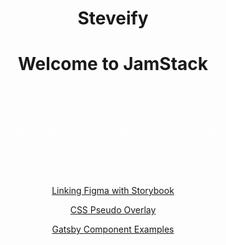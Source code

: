 # Steveify

# Welcome to JamStack

<div class="homepage--block">
  <pre>Code examples will live here in articles</pre>
  </div>

<template>
  <div id="Steveify">
    <img src="assets/jamstack.png" alt="Steveify" />
  </div>
</template>

[Linking Figma with Storybook](Article.md)

[CSS Pseudo Overlay](Article2.md)

[Gatsby Component Examples](Article3.md)

<style>
body{
  text-align:center;
}
.homepage--block{
  background-color:transparent;
  padding:50px;
}
pre{
  color:#fff;
}
</style>
